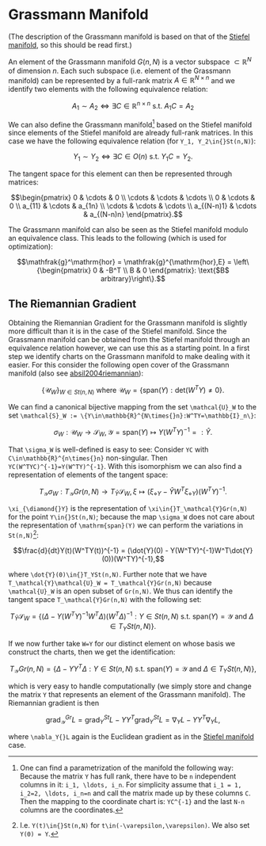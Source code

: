 # Grassmann Manifold 

(The description of the Grassmann manifold is based on that of the [Stiefel manifold](stiefel_manifold.md), so this should be read first.)

An element of the Grassmann manifold $G(n,N)$ is a vector subspace $\subset\mathbb{R}^N$ of dimension $n$. Each such subspace (i.e. element of the Grassmann manifold) can be represented by a full-rank matrix $A\in\mathbb{R}^{N\times{}n}$ and we identify two elements with the following equivalence relation: 

```math
A_1 \sim A_2 \iff \exists{}C\in\mathbb{R}^{n\times{}n}\text{ s.t. }A_1C = A_2
```

We can also define the Grassmann manifold[^1] based on the Stiefel manifold since elements of the Stiefel manifold are already full-rank matrices. In this case we have the following equivalence relation (for ``Y_1, Y_2\in{}St(n,N)``): 

```math
Y_1 \sim Y_2 \iff \exists{}C\in{}O(n)\text{ s.t. }Y_1C = Y_2.
```

[^1]: One can find a parametrization of the manifold the following way: Because the matrix ``Y`` has full rank, there have to be ``n`` independent columns in it: ``i_1, \ldots, i_n``. For simplicity assume that ``i_1 = 1, i_2=2, \ldots, i_n=n`` and call the matrix made up by these columns ``C``. Then the mapping to the coordinate chart is: ``YC^{-1}`` and the last ``N-n`` columns are the coordinates. 

The tangent space for this element can then be represented through matrices: 

```math
\begin{pmatrix}
    0 & \cdots & 0 \\
    \cdots & \cdots & \cdots \\ 
    0 & \cdots & 0 \\
    a_{11} & \cdots & a_{1n} \\
    \cdots & \cdots & \cdots \\ 
    a_{(N-n)1} & \cdots & a_{(N-n)n}
\end{pmatrix}.
```

The Grassmann manifold can also be seen as the Stiefel manifold modulo an equivalence class. This leads to the following (which is used for optimization):

```math
\mathfrak{g}^\mathrm{hor} = \mathfrak{g}^{\mathrm{hor},E} = \left\{\begin{pmatrix} 0 & -B^T \\ B & 0 \end{pmatrix}: \text{$B$ arbitrary}\right\}.
```

## The Riemannian Gradient

Obtaining the Riemannian Gradient for the Grassmann manifold is slightly more difficult than it is in the case of the Stiefel manifold. Since the Grassmann manifold can be obtained from the Stiefel manifold through an equivalence relation however, we can use this as a starting point. In a first step we identify charts on the Grassmann manifold to make dealing with it easier. For this consider the following open cover of the Grassmann manifold (also see [absil2004riemannian](@cite)): 

```math
\{\mathcal{U}_W\}_{W\in{}St(n, N)} \text{ where } \mathcal{U}_W = \{\mathrm{span}(Y):\mathrm{det}(W^TY)\neq0\}.
```

We can find a canonical bijective mapping from the set ``\mathcal{U}_W`` to the set ``\mathcal{S}_W := \{Y\in\mathbb{R}^{N\times{}n}:W^TY=\mathbb{I}_n\}``:

```math
\sigma_W: \mathcal{U}_W \to \mathcal{S}_W,\, \mathcal{Y}=\mathrm{span}(Y)\mapsto{}Y(W^TY)^{-1} =: \hat{Y}.
```

That ``\sigma_W`` is well-defined is easy to see: Consider ``YC`` with ``C\in\mathbb{R}^{n\times{}n}`` non-singular. Then ``YC(W^TYC)^{-1}=Y(W^TY)^{-1}``. With this isomorphism we can also find a representation of elements of the tangent space:

```math
T_\mathcal{Y}\sigma_W: T_\mathcal{Y}Gr(n,N)\to{}T_\hat{Y}\mathcal{S}_W,\, \xi \mapsto (\xi_{\diamond{}Y} -\hat{Y}W^T\xi_{\diamond{}Y})(W^TY)^{-1}.
```

``\xi_{\diamond{}Y}`` is the representation of ``\xi\in{}T_\mathcal{Y}Gr(n,N)`` for the point ``Y\in{}St(n,N)``; because the map ``\sigma_W`` does not care about the representation of ``\mathrm{span}(Y)`` we can perform the variations in ``St(n,N)``[^2]:

[^2]: I.e. ``Y(t)\in{}St(n,N)`` for ``t\in(-\varepsilon,\varepsilon)``. We also set ``Y(0) = Y``.

```math
\frac{d}{dt}Y(t)(W^TY(t))^{-1} = (\dot{Y}(0) - Y(W^TY)^{-1}W^T\dot{Y}(0))(W^TY)^{-1},
```

where ``\dot{Y}(0)\in{}T_YSt(n,N)``. Further note that we have ``T_\mathcal{Y}\mathcal{U}_W = T_\mathcal{Y}Gr(n,N)`` because ``\mathcal{U}_W`` is an open subset of ``Gr(n,N)``. We thus can identify the tangent space ``T_\mathcal{Y}Gr(n,N)`` with the following set:

```math
T_{\hat{Y}}\mathcal{S}_W = \{(\Delta - Y(W^TY)^{-1}W^T\Delta)(W^T\Delta)^{-1}: Y\in{}St(n,N)\text{ s.t. }\mathrm{span}(Y)=\mathcal{Y}\text{ and }\Delta\in{}T_YSt(n,N)\}.
```

If we now further take ``W=Y`` for our distinct element on whose basis we construct the charts, then we get the identification: 

```math
T_\mathcal{Y}Gr(n,N) = \{\Delta - YY^T\Delta: Y\in{}St(n,N)\text{ s.t. }\mathrm{span}(Y)=\mathcal{Y}\text{ and }\Delta\in{}T_YSt(n,N)\},
```
which is very easy to handle computationally (we simply store and change the matrix ``Y`` that represents an element of the Grassmann manifold). The Riemannian gradient is then 

```math
\mathrm{grad}_\mathcal{Y}^{Gr}L = \mathrm{grad}_Y^{St}L - YY^T\mathrm{grad}_Y^{St}L = \nabla_Y{}L - YY^T\nabla_YL,
```
where ``\nabla_Y{}L`` again is the Euclidean gradient as in the [Stiefel manifold](stiefel_manifold.md) case.
